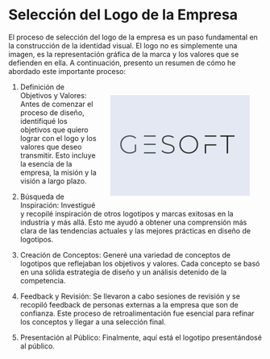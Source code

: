 # Selección del Logo de la Empresa

El proceso de selección del logo de la empresa es un paso fundamental en la construcción de la identidad visual. El logo no es simplemente una imagen, es la representación gráfica de la marca y los valores que se defienden en ella. A continuación, presento un resumen de cómo he abordado este importante proceso:

<img align="right" src="../assets/LogoGESOFT.png" style="margin:25px">

1. Definición de Objetivos y Valores: Antes de comenzar el proceso de diseño, identifiqué los objetivos que quiero lograr con el logo y los valores que deseo transmitir. Esto incluye la esencia de la empresa, la misión y la visión a largo plazo.

2. Búsqueda de Inspiración: Investigué y recopilé inspiración de otros logotipos y marcas exitosas en la industria y más allá. Esto me ayudó a obtener una comprensión más clara de las tendencias actuales y las mejores prácticas en diseño de logotipos.

3. Creación de Conceptos: Generé una variedad de conceptos de logotipos que reflejaban los objetivos y valores. Cada concepto se basó en una sólida estrategia de diseño y un análisis detenido de la competencia.

4. Feedback y Revisión: Se llevaron a cabo sesiones de revisión y se recopiló feedback de personas externas a la empresa que son de confianza. Este proceso de retroalimentación fue esencial para refinar los conceptos y llegar a una selección final.

5. Presentación al Público: Finalmente, aquí está el logotipo presentándosé al público.
